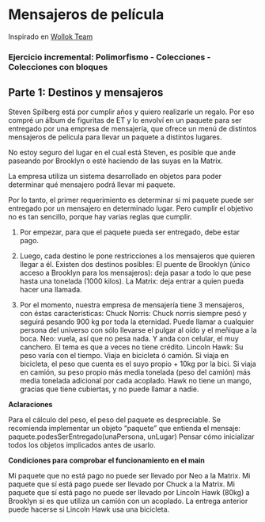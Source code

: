 # Mensajeros de película

Inspirado en [Wollok Team](https://github.com/wollok/polimorfismoColeccionesMensajerosDePelicula)

### Ejercicio incremental: Polimorfismo - Colecciones - Colecciones con bloques 
## Parte 1: Destinos y mensajeros

Steven Spilberg está por cumplir años y quiero realizarle un regalo. Por eso compré un álbum de figuritas de ET y lo envolví en un paquete para ser entregado por una empresa de mensajería, que ofrece un menú de distintos mensajeros de película para llevar un paquete a distintos lugares.

No estoy seguro del lugar en el cual está Steven, es posible que ande paseando por Brooklyn o esté haciendo de las suyas en la Matrix.

La empresa utiliza un sistema desarrollado en objetos para poder determinar qué mensajero
podrá llevar mi paquete.

Por lo tanto, el primer requerimiento es determinar si mi paquete puede ser entregado por un mensajero en determinado lugar. Pero cumplir el objetivo no es tan sencillo, porque hay varias reglas que cumplir.

1. Por empezar, para que el paquete pueda ser entregado, debe estar pago.

2. Luego, cada destino le pone restricciones a los mensajeros que quieren llegar a él. Existen dos destinos posibles:
El puente de Brooklyn (único acceso a Brooklyn para los mensajeros): deja pasar a todo lo que pese hasta una tonelada (1000 kilos).
La Matrix: deja entrar a quien pueda hacer una llamada.

3. Por el momento, nuestra empresa de mensajería tiene 3 mensajeros, con éstas características:
Chuck Norris: Chuck norris siempre pesó y seguirá pesando 900 kg por toda la eternidad. Puede llamar a cualquier persona del universo con sólo llevarse el pulgar al oído y el meñique a la boca.
Neo: vuela, así que no pesa nada. Y anda con celular, el muy canchero. El tema es que a veces no tiene crédito.
Lincoln Hawk: Su peso varía con el tiempo. Viaja en bicicleta ó camión. Si viaja en bicicleta, el peso que cuenta es el suyo propio + 10kg por la bici. Si viaja en camión, su peso propio más media tonelada (peso del camión)  más media tonelada adicional por cada acoplado. Hawk no tiene un mango, gracias que tiene cubiertas, y no puede llamar a nadie.

**Aclaraciones**

Para el cálculo del peso, el peso del paquete es despreciable.
Se recomienda implementar un objeto “paquete” que entienda el mensaje:
paquete.podesSerEntregado(unaPersona, unLugar)
Pensar cómo inicializar todos los objetos implicados antes de usarlo.


**Condiciones para comprobar el funcionamiento en el main**

Mi paquete que no está pago no puede ser llevado por Neo a la Matrix.
Mi paquete que sí está pago puede ser llevado por Chuck a la Matrix.
Mi paquete que sí está pago no puede ser llevado por Lincoln Hawk (80kg) a Brooklyn si es que utiliza un camión con un acoplado.
La entrega anterior puede hacerse si Lincoln Hawk usa una bicicleta.


